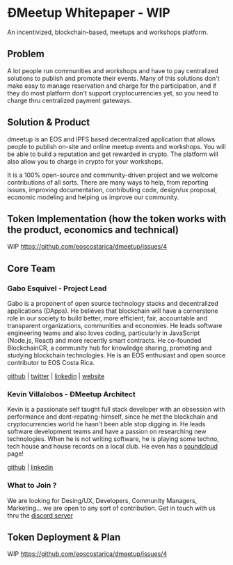 # ÐMeetup Whitepaper - WIP

An incentivized, blockchain-based, meetups and workshops platform.

## Problem

A lot people run communities and workshops and have to pay centralized solutions to publish and promote their events. Many of this solutions don't make easy to manage reservation and charge for the participation, and if they do most platform don't support cryptocurrencies yet, so you need to charge thru centralized payment gateways.

## Solution & Product

dmeetup is an EOS and IPFS based decentralized application that allows people to publish on-site and online meetup events and workshops. You will be able to build a reputation and get rewarded in crypto. The platform will also allow you to charge in crypto for your workshops.

It is a 100% open-source and community-driven project and we welcome contributions of all sorts. There are many ways to help, from reporting issues, improving documentation, contributing code, design/ux proposal, economic modeling and helping us improve our community.

## Token Implementation (how the token works with the product, economics and technical)

WIP https://github.com/eoscostarica/dmeetup/issues/4

## Core Team

### Gabo Esquivel - Project Lead

Gabo is a proponent of open source technology stacks and decentralized applications (DApps). He believes that blockchain will have a cornerstone role in our society to build better, more efficient, fair, accountable and transparent organizations, communities and economies. He leads software engineering teams and also loves coding, particularly in JavaScript (Node.js, React) and more recently smart contracts. He co-founded BlockchainCR, a community hub for knowledge sharing, promoting and studying blockchain technologies. He is an EOS enthusiast and open source contributor to EOS Costa Rica.

[github](@gaboesquivel) | [twitter](https://twitter.com/gaboesquivel) | [linkedin](https://linkedin.com/in/gaboesquivel) | [website](https://gaboesquivel.com)

### Kevin Villalobos - ÐMeetup Architect

Kevin is a passionate self taught full stack developer with an obsession with performance and
dont-repating-himself, since he met the blockchain and cryptocurrencies world he hasn't been able stop digging in. He leads software development teams and have a passion on researching new technologies. When he is not writing software, he is playing some techno, tech house and house records on a local club. He even has a [soundcloud](https://soundcloud.com/djwolfcr) page!

[github](@kevin-wolf) | [linkedin](https://www.linkedin.com/in/kevinvillalobos/)

### What to Join ?

We are looking for Desing/UX, Developers, Community Managers, Marketing... we are open to any sort of contribution. Get in touch with us thru the [discord server](https://discord.gg/bBpQHym)

## Token Deployment & Plan

WIP https://github.com/eoscostarica/dmeetup/issues/4
